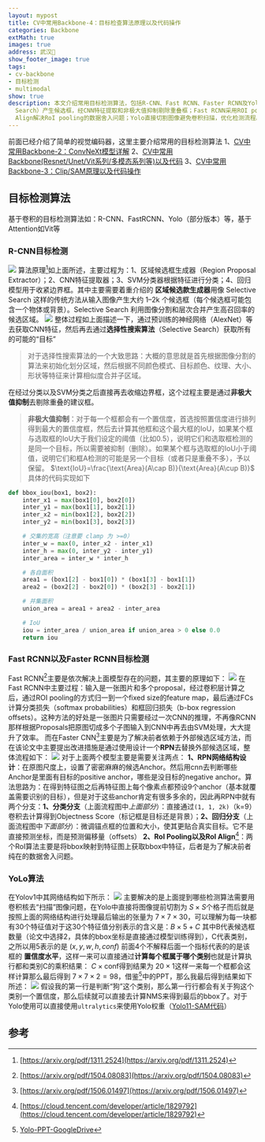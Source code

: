 ```yaml
---
layout: mypost
title: CV中常用Backbone-4：目标检查算法原理以及代码操作
categories: Backbone
extMath: true
images: true
address: 武汉🏯
show_footer_image: true
tags:
- cv-backbone
- 目标检测
- multimodal
show: true
description: 本文介绍常用目标检测算法，包括R-CNN、Fast RCNN、Faster RCNN及Yolo等。R-CNN通过区域候选框生成器（如Selective
  Search）产生候选框，经CNN特征提取和非极大值抑制剔除重叠框；Fast RCNN采用ROI pooling实现单图一次CNN推理提升效率；Faster RCNN引入RPN网络，其分类分支判断目标/背景、回归分支预测偏移量，并通过RoI
  Align解决RoI pooling的数据舍入问题；Yolo直接切割图像避免卷积扫描，优化检测流程。
---
```


前面已经介绍了简单的视觉编码器，这里主要介绍常用的目标检测算法
1、[CV中常用Backbone-2：ConvNeXt模型详解](https://www.big-yellow-j.top/posts/2025/04/30/ConvNeXt.html)
2、[CV中常用Backbone(Resnet/Unet/Vit系列/多模态系列等)以及代码](https://www.big-yellow-j.top/posts/2025/01/18/CV-Backbone.html)
3、[CV中常用Backbone-3：Clip/SAM原理以及代码操作](https://www.big-yellow-j.top/posts/2025/05/18/Clip-sam.html)
## 目标检测算法
基于卷积的目标检测算法如：R-CNN、FastRCNN、Yolo（部分版本）等，基于Attention如Vit等
### R-CNN目标检测
![](https://s2.loli.net/2025/09/21/ZEuiMa6QkSFDchj.webp)
算法原理[^1]如上面所述，主要过程为：1、区域候选框生成器（Region Proposal Extractor）；2、CNN特征提取器；3、SVM分类器根据特征进行分类；4、回归模型用于收紧边界框。其中主要需要着重介绍的 **区域候选款生成器**用像 Selective Search 这样的传统方法从输入图像产生大约 1–2k 个候选框（每个候选框可能包含一个物体或背景）。Selective Search 利用图像分割和层次合并产生高召回率的候选区域。
![](https://s2.loli.net/2025/09/21/QrumebgvzyDjBkp.webp)
整体过程如上面描述一下，通过预训练的神经网络（AlexNet）等去获取CNN特征，然后再去通过**选择性搜索算法**（Selective Search）获取所有的可能的“目标”
> 对于选择性搜索算法的一个大致思路：大概的意思就是首先根据图像分割的算法来初始化划分区域，然后根据不同颜色模式、目标颜色、纹理、大小、形状等特征来计算相似度合并子区域。

在经过分类以及SVM分类之后直接再去收缩边界框，这个过程主要是通过**非极大值抑制**去剔除重叠的建议框。
> **非极大值抑制**：对于每一个框都会有一个置信度，首选按照置信度进行排列得到最大的置信度框，然后去计算其他框和这个最大框的IoU，如果某个框与选取框的IoU大于我们设定的阈值（比如0.5），说明它们和选取框检测的是同一个目标，所以需要被抑制（删除）。如果某个框与选取框的IoU小于阈值，说明它们和框A检测的可能是另一个目标（或者只是重叠不多），予以保留。
> $\text{IoU}=\frac{\text{Area}(A\cap B)}{\text{Area}(A\cup B)}$ 具体的代码实现如下

```python
def bbox_iou(box1, box2):
    inter_x1 = max(box1[0], box2[0])
    inter_y1 = max(box1[1], box2[1])
    inter_x2 = min(box1[2], box2[2])
    inter_y2 = min(box1[3], box2[3])

    # 交集的宽高（注意要 clamp 为 >=0）
    inter_w = max(0, inter_x2 - inter_x1)
    inter_h = max(0, inter_y2 - inter_y1)
    inter_area = inter_w * inter_h

    # 各自面积
    area1 = (box1[2] - box1[0]) * (box1[3] - box1[1])
    area2 = (box2[2] - box2[0]) * (box2[3] - box2[1])

    # 并集面积
    union_area = area1 + area2 - inter_area

    # IoU
    iou = inter_area / union_area if union_area > 0 else 0.0
    return iou
```
### Fast RCNN以及Faster RCNN目标检测
Fast RCNN[^2]主要是依次解决上面模型存在的问题，其主要的原理如下：
![](https://s2.loli.net/2025/09/21/YecT6b9jipBIqH4.webp)
在Fast RCNN中主要过程：输入是一张图片和多个proposal，经过卷积层计算之后，通过ROI pooling的方式归一到一个fixed size的feature map，最后通过FCs计算分类损失（softmax probabilities）和框回归损失（b-box regression offsets）。这种方法的好处是一张图片只需要经过一次CNN的推理，不再像RCNN那样根据Proposals把原图切成多个子图输入到CNN中再去由SVM处理，大大提升了效率。
而在Faster CNN[^3]主要是为了解决前者依赖于外部候选区域方法，而在该论文中主要提出改进措施是通过使用设计一个**RPN**去替换外部候选区域，整体流程如下：
![](https://s2.loli.net/2025/09/21/fpH9TkoAKGFEqUN.webp)
对于上面两个模型主要是需要关注两点：
**1、RPN网络结构设计**：在原图尺度上，设置了密密麻麻的候选Anchor。然后用cnn去判断哪些Anchor是里面有目标的positive anchor，哪些是没目标的negative anchor。算法思路为：在得到特征图之后再特征图上每个像素点都预设9个anchor（基本就覆盖需要识别的目标），但是对于这些anchor肯定有很多多余的，因此再RPN中就有两个分支：**1、分类分支**（上面流程图中*上面部分*）：直接通过`(1, 1, 2k)`（k=9）卷积去计算得到Objectness Score（标记框是目标还是背景）；**2、回归分支**（上面流程图中*下面部分*）：微调锚点框的位置和大小，使其更贴合真实目标。它不是直接预测坐标，而是预测偏移量（offsets）
**2、RoI Pooling以及RoI Align**[^4]：两个RoI算法主要是将bbox映射到特征图上获取bbox中特征，后者是为了解决前者纯在的数据舍入问题。
### YoLo算法
在Yolov1中其网络结构如下所示：
![](https://s2.loli.net/2025/09/21/aetD2mQShxCbnAZ.webp)
主要解决的是上面提到哪些检测算法需要用卷积核去“扫描”图像问题，在Yolo中直接将图像提前切割为 $S\times S$个格子而后就是按照上面的网络结构进行处理最后输出的张量为 $7\times 7\times 30$，可以理解为每一块都有30个特征值对于这30个特征值分别表示的含义是：$B\times 5+ C$ 其中B代表候选框数量（论文中选择2，具体的bbox坐标是直接通过模型训练得到），C代表类别，之所以用5表示的是 $(x,y,w,h,conf)$ 前面4个不解释后面一个指标代表的的是该框的 **置信度水平**，这样一来可以直接通过**计算每个框属于哪个类别**也就是计算执行都和类别C的乘积结果： $C\times \text{conf}$得到结果为 $20\times 1$这样一来每一个框都会这样计算那么最后得到 $7\times 7\times 2=98$，借鉴[^5]中的PPT，那么我最后得到结果如下所述：
![](https://s2.loli.net/2025/09/21/QmGCguZBn8SwtpA.webp)
假设我的第一行是判断“狗”这个类别，那么第一行行都会有关于狗这个类别一个置信度，那么后续就可以直接去计算NMS来得到最后的bbox了。对于Yolo使用可以直接使用`ultralytics`来使用Yolo权重（[Yolo11-SAM代码](https://github.com/shangxiaaabb/ProjectCode/blob/43bb45d5c02d03cff08b557447cb348e75c346a5/code/Python/DFDataBuild/instance_background.py#L92C1-L92C34)）
## 参考
[^1]: [https://arxiv.org/pdf/1311.2524](https://arxiv.org/pdf/1311.2524)
[^2]: [https://arxiv.org/pdf/1504.08083](https://arxiv.org/pdf/1504.08083)
[^3]: [https://arxiv.org/pdf/1506.01497](https://arxiv.org/pdf/1506.01497)
[^4]: [https://cloud.tencent.com/developer/article/1829792](https://cloud.tencent.com/developer/article/1829792)
[^5]: [Yolo-PPT-GoogleDrive](https://docs.google.com/presentation/d/1aeRvtKG21KHdD5lg6Hgyhx5rPq_ZOsGjG5rJ1HP7BbA/pub?start=false&loop=false&delayms=3000&slide=id.p)